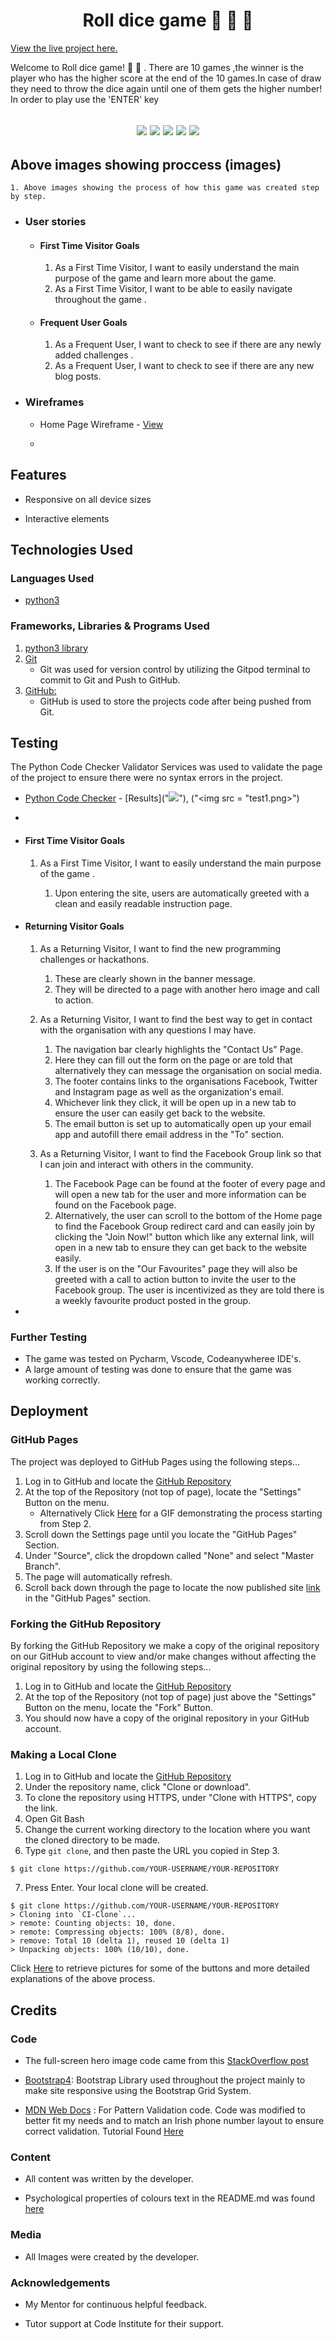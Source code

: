 <h1 align="center">Roll dice game 🎲 🎲 🎲</h1>

[View the live project here.](https://github.com/raullupea/quizGame.git)

Welcome to Roll dice game! 🎲 🎲 .
There are 10 games ,the winner is the player who has the higher score at the end of the 10 games.In case of draw they need to throw the dice again until one of them gets the higher number!
In order to play use the 'ENTER' key

<h2 align="center">
                <img src = "unicode,characters.png">
                <img src=" building the dice.png">
                <img src = "building the dices2.png">
                <img src = "draw dice.png">
                <img src = "winner dice.png">
                    </h2>

## Above images showing proccess (images)
    1. Above images showing the process of how this game was created step by step.

-   ### User stories

    -   #### First Time Visitor Goals

        1. As a First Time Visitor, I want to easily understand the main purpose of the game and learn more about the game.
        2. As a First Time Visitor, I want to be able to easily navigate throughout the game .
       


    -   #### Frequent User Goals
        1. As a Frequent User, I want to check to see if there are any newly added challenges .
        2. As a Frequent User, I want to check to see if there are any new blog posts.
       


*   ### Wireframes

    -   Home Page Wireframe - [View](https://github.com/raullupea/quizGame.git/)


    -

## Features

-   Responsive on all device sizes

-   Interactive elements

## Technologies Used

### Languages Used

-   [python3](https://docs.python.org/3/library/http.html)


### Frameworks, Libraries & Programs Used




1. [ python3 library](https://docs.python.org/3/library/random.html)   
1. [Git](https://git-scm.com/)
    - Git was used for version control by utilizing the Gitpod terminal to commit to Git and Push to GitHub.
1. [GitHub:](https://github.com/)
    - GitHub is used to store the projects code after being pushed from Git.

## Testing

The Python Code Checker Validator Services was used to validate the page of the project to ensure there were no syntax errors in the project.

-   [Python Code Checker](https://snyk.io/code-checker/python/) - [Results]("<img src = "test.png">"), ("<img src = "test1.png>")
-   



-   #### First Time Visitor Goals

    1. As a First Time Visitor, I want to easily understand the main purpose of the game .

        1. Upon entering the site, users are automatically greeted with a clean and easily readable instruction page.  

    

-   #### Returning Visitor Goals

    1. As a Returning Visitor, I want to find the new programming challenges or hackathons.

        1. These are clearly shown in the banner message.
        2. They will be directed to a page with another hero image and call to action.

    2. As a Returning Visitor, I want to find the best way to get in contact with the organisation with any questions I may have.

        1. The navigation bar clearly highlights the "Contact Us" Page.
        2. Here they can fill out the form on the page or are told that alternatively they can message the organisation on social media.
        3. The footer contains links to the organisations Facebook, Twitter and Instagram page as well as the organization's email.
        4. Whichever link they click, it will be open up in a new tab to ensure the user can easily get back to the website.
        5. The email button is set up to automatically open up your email app and autofill there email address in the "To" section.

    3. As a Returning Visitor, I want to find the Facebook Group link so that I can join and interact with others in the community.
        1. The Facebook Page can be found at the footer of every page and will open a new tab for the user and more information can be found on the Facebook page.
        2. Alternatively, the user can scroll to the bottom of the Home page to find the Facebook Group redirect card and can easily join by clicking the "Join Now!" button which like any external link, will open in a new tab to ensure they can get back to the website easily.
        3. If the user is on the "Our Favourites" page they will also be greeted with a call to action button to invite the user to the Facebook group. The user is incentivized as they are told there is a weekly favourite product posted in the group.

-  

### Further Testing

-   The game  was tested on Pycharm, Vscode, Codeanywheree IDE's.
-   A large amount of testing was done to ensure that the game was working correctly.



## Deployment

### GitHub Pages

The project was deployed to GitHub Pages using the following steps...

1. Log in to GitHub and locate the [GitHub Repository](hhttps://github.com/raullupea/quizGame.git/)
2. At the top of the Repository (not top of page), locate the "Settings" Button on the menu.
    - Alternatively Click [Here](https://raw.githubusercontent.com/) for a GIF demonstrating the process starting from Step 2.
3. Scroll down the Settings page until you locate the "GitHub Pages" Section.
4. Under "Source", click the dropdown called "None" and select "Master Branch".
5. The page will automatically refresh.
6. Scroll back down through the page to locate the now published site [link](https://github.com/raullupea/quizGame.git/) in the "GitHub Pages" section.

### Forking the GitHub Repository

By forking the GitHub Repository we make a copy of the original repository on our GitHub account to view and/or make changes without affecting the original repository by using the following steps...

1. Log in to GitHub and locate the [GitHub Repository](https://github.com/)
2. At the top of the Repository (not top of page) just above the "Settings" Button on the menu, locate the "Fork" Button.
3. You should now have a copy of the original repository in your GitHub account.

### Making a Local Clone

1. Log in to GitHub and locate the [GitHub Repository](https://github.com/)
2. Under the repository name, click "Clone or download".
3. To clone the repository using HTTPS, under "Clone with HTTPS", copy the link.
4. Open Git Bash
5. Change the current working directory to the location where you want the cloned directory to be made.
6. Type `git clone`, and then paste the URL you copied in Step 3.

```
$ git clone https://github.com/YOUR-USERNAME/YOUR-REPOSITORY
```

7. Press Enter. Your local clone will be created.

```
$ git clone https://github.com/YOUR-USERNAME/YOUR-REPOSITORY
> Cloning into `CI-Clone`...
> remote: Counting objects: 10, done.
> remote: Compressing objects: 100% (8/8), done.
> remove: Total 10 (delta 1), reused 10 (delta 1)
> Unpacking objects: 100% (10/10), done.
```

Click [Here](https://help.github.com/en/github/creating-cloning-and-archiving-repositories/cloning-a-repository#cloning-a-repository-to-github-desktop) to retrieve pictures for some of the buttons and more detailed explanations of the above process.

## Credits

### Code

-   The full-screen hero image code came from this [StackOverflow post](https://stackoverflow.com)

-   [Bootstrap4](https://getbootstrap.com/docs/4.4/getting-started/introduction/): Bootstrap Library used throughout the project mainly to make site responsive using the Bootstrap Grid System.

-   [MDN Web Docs](https://developer.mozilla.org/) : For Pattern Validation code. Code was modified to better fit my needs and to match an Irish phone number layout to ensure correct validation. Tutorial Found [Here](https://developer.mozilla.org/en-US/docs/Web/HTML/Element/input/tel#Pattern_validation)

### Content

-   All content was written by the developer.

-   Psychological properties of colours text in the README.md was found [here](http://www.colour-affects.co.uk/psychological-properties-of-colours)

### Media

-   All Images were created by the developer.

### Acknowledgements

-   My Mentor for continuous helpful feedback.

-   Tutor support at Code Institute for their support.
